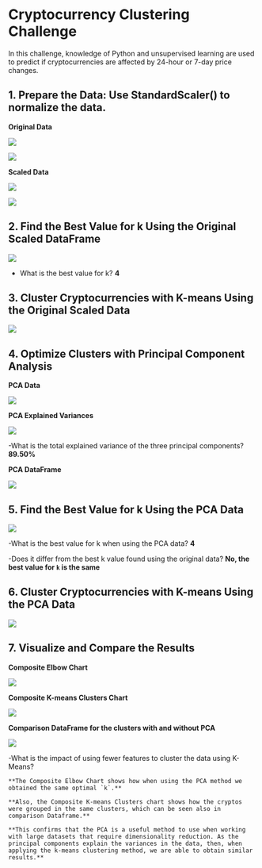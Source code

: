 # Cryptocurrency Clustering Challenge

In this challenge, knowledge of Python and unsupervised learning are used to predict if cryptocurrencies are affected by 24-hour or 7-day price changes.


## 1. Prepare the Data: Use StandardScaler() to normalize the data.

**Original Data**

![](Pics/original_data.png)

![](Pics/original_data_chart.png)

**Scaled Data**

![](Pics/scaled_data.png)

![](Pics/scaled_data_chart.png)


## 2. Find the Best Value for k Using the Original Scaled DataFrame

![](Pics/elbow_chart.png)

- What is the best value for k?
**4**

## 3. Cluster Cryptocurrencies with K-means Using the Original Scaled Data

![](Pics/clusters_chart.png)

## 4. Optimize Clusters with Principal Component Analysis

**PCA Data**

![](Pics/PCA_data.png)

**PCA Explained Variances**

![](Pics/PCA_variances.png)

-What is the total explained variance of the three principal components?
**89.50%**

**PCA DataFrame**

![](Pics/pca_df.png)

## 5. Find the Best Value for k Using the PCA Data

![](Pics/elbow_pca_chart.png)

-What is the best value for k when using the PCA data?
**4**

-Does it differ from the best k value found using the original data?
**No, the best value for `k` is the same**

## 6. Cluster Cryptocurrencies with K-means Using the PCA Data

![](Pics/clusters_pca_chart.png)

## 7. Visualize and Compare the Results

**Composite Elbow Chart**

![](Pics/elbow_composite_chart.png)

**Composite K-means Clusters Chart**

![](Pics/clusters_composite_chart.png)

**Comparison DataFrame for the clusters with and without PCA**

![](Pics/comparison.png)

-What is the impact of using fewer features to cluster the data using K-Means?

    **The Composite Elbow Chart shows how when using the PCA method we obtained the same optimal `k`.**

    **Also, the Composite K-means Clusters chart shows how the cryptos were grouped in the same clusters, which can be seen also in comparison Dataframe.**
  
    **This confirms that the PCA is a useful method to use when working with large datasets that require dimensionality reduction. As the principal components explain the variances in the data, then, when applying the k-means clustering method, we are able to obtain similar results.**
